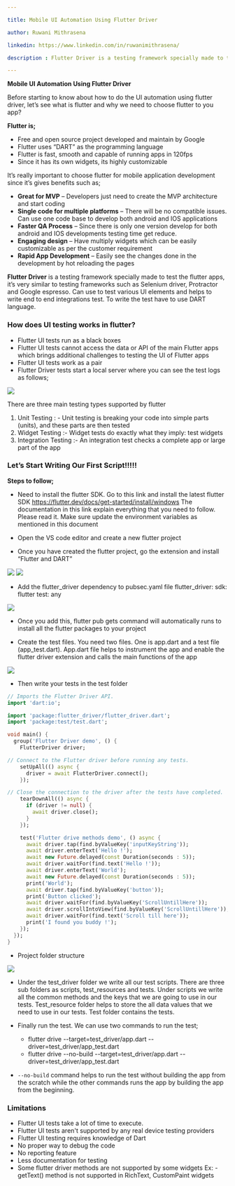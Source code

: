 ```yaml
---

title: Mobile UI Automation Using Flutter Driver

author: Ruwani Mithrasena

linkedin: https://www.linkedin.com/in/ruwanimithrasena/

description : Flutter Driver is a testing framework specially made to test the flutter apps, it’s very similar to testing frameworks such as Selenium driver, Protractor and Google espresso. Can use to test various UI elements and helps to write end to end integrations test.

---
```


**Mobile UI Automation Using Flutter Driver**

Before starting to know about how to do the UI automation using flutter driver, let’s see what is flutter and why we need to choose flutter to you app?

**Flutter is;**

- Free and open source project developed and maintain by Google
- Flutter uses “DART” as the programming language
- Flutter is fast, smooth and capable of running apps in 120fps
- Since it has its own widgets, its highly customizable

It’s really important to choose flutter for mobile application development since it’s gives benefits such as;

- **Great for MVP** – Developers just need to create the MVP architecture and start coding
- **Single code for multiple platforms** – There will be no compatible issues. Can use one code base to  develop both android and IOS applications 
- **Faster QA Process** – Since there is only one version develop for both android and IOS developments testing time get reduce.
- **Engaging design** – Have multiply widgets which can be easily customizable as per the customer requirement
- **Rapid App Development** – Easily see the changes done in the development by hot reloading the pages

**Flutter Driver** is a testing framework specially made to test the flutter apps, it’s very similar to testing frameworks such as Selenium driver, Protractor and Google espresso. Can use to test various UI elements and helps to write end to end integrations test. To write the test have to use DART language.

### **How does UI testing works in flutter?**

- Flutter UI tests run as a black boxes
- Flutter UI tests cannot access the data or API of the main Flutter apps which brings additional challenges to testing the UI of Flutter apps
- Flutter UI tests work as a pair
- Flutter Driver tests start a local server where you can see the test logs as follows;

<img src="/img/rm_1_2021_02_08.PNG" />

There are three main testing types supported by flutter

1.	Unit Testing : - Unit testing is breaking your code into simple parts (units), and these parts are then tested
2.	Widget Testing :- Widget tests do exactly what they imply: test widgets
3.	Integration Testing :-  An integration test checks a complete app or large part of the app

### **Let’s Start Writing Our First Script!!!!!**

**Steps to follow;**

- Need to install the flutter SDK. Go to this link and install the latest flutter SDK 
https://flutter.dev/docs/get-started/install/windows
The documentation in this link explain everything that you need to follow. Please read it. Make sure update the environment variables as mentioned in this document

- Open the VS code editor and create a new flutter project

- Once you have created the flutter project, go the extension and install “Flutter and DART”

<img src="/img/rm_2_2021_02_08.png" />

<img src="/img/rm_3_2021_02_08.png" />

- Add the flutter_driver dependency to pubsec.yaml file
flutter_driver:
    sdk: flutter
test: any

<img src="/img/rm_4_2021_02_08.png" />

- Once you add this, flutter pub gets command will automatically runs to install all the flutter packages to your project

- Create the test files.
You need two files. One is app.dart and a test file (app_test.dart). App.dart file helps to instrument the app and enable the flutter driver extension and calls the main functions of the app

<img src="/img/rm_5_2021_02_08.png" />

- Then write your tests in the test folder

```dart
// Imports the Flutter Driver API.
import 'dart:io';

import 'package:flutter_driver/flutter_driver.dart';
import 'package:test/test.dart';

void main() {
  group('Flutter Driver demo', () {
    FlutterDriver driver;

// Connect to the Flutter driver before running any tests.
    setUpAll(() async {
      driver = await FlutterDriver.connect();
    });

// Close the connection to the driver after the tests have completed.
    tearDownAll(() async {
      if (driver != null) {
        await driver.close();
      }
    });

    test('Flutter drive methods demo', () async {
      await driver.tap(find.byValueKey('inputKeyString'));
      await driver.enterText('Hello !');
      await new Future.delayed(const Duration(seconds : 5));
      await driver.waitFor(find.text('Hello !'));
      await driver.enterText('World');
      await new Future.delayed(const Duration(seconds : 5));
      print('World');
      await driver.tap(find.byValueKey('button'));
      print('Button clicked');
      await driver.waitFor(find.byValueKey('ScrollUntillHere'));
      await driver.scrollIntoView(find.byValueKey('ScrollUntillHere'));
      await driver.waitFor(find.text('Scroll till here'));
      print('I found you buddy !');
    });
  });
}


```

- Project folder structure

<img src="/img/rm_6_2021_02_08.png" />

- Under the test_driver folder we write all our test scripts. There are three sub folders as scripts, test_resources and tests. Under scripts we write all the common methods and the keys that we are going to use in our tests. Test_resource folder helps to store the all data values that we need to use in our tests. Test folder contains the tests.

- Finally run the test.
We can use two commands to run the test;
    - flutter drive --target=test_driver/app.dart --driver=test_driver/app_test.dart
    - flutter drive --no-build --target=test_driver/app.dart --driver=test_driver/app_test.dart

- ``` --no-build ``` command helps to run the test without building the app from the scratch while the other commands runs the app by building the app from the beginning.


### **Limitations**

- Flutter UI tests take a lot of time to execute.
- Flutter UI tests aren't supported by any real device testing providers
- Flutter UI testing requires knowledge of Dart
- No proper way to debug the code
- No reporting feature
- Less documentation for testing
- Some flutter driver methods are not supported by some widgets
       Ex: - getText() method is not supported in RichText, CustomPaint widgets















